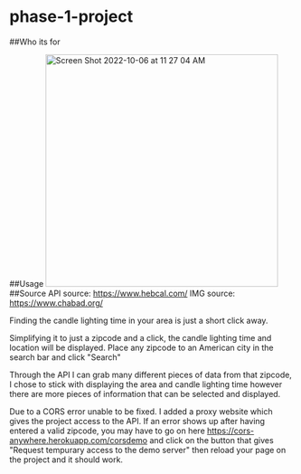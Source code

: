 # phase-1-project
##Who its for 

##Usage
<img width="411" alt="Screen Shot 2022-10-06 at 11 27 04 AM" src="https://user-images.githubusercontent.com/109253075/194392800-44f25d69-0f4a-43a8-ab7e-543afe9afb32.png">
##Source
API source: https://www.hebcal.com/
IMG source: https://www.chabad.org/

Finding the candle lighting time in your area is just a short click away. 

Simplifying it to just a zipcode and a click, the candle lighting time and location will be displayed. 
Place any zipcode to an American city in the search bar and click "Search"

Through the API I can grab many different pieces of data from that zipcode, I chose to stick with displaying the area and candle lighting time however there are more pieces of information that can be selected and displayed. 

Due to a CORS error unable to be fixed. I added a proxy website which gives the project access to the API.
If an error shows up after having entered a valid zipcode, you may have to go on here https://cors-anywhere.herokuapp.com/corsdemo and click on the button that gives "Request tempurary access to the demo server" then reload your page on the project and it should work. 
